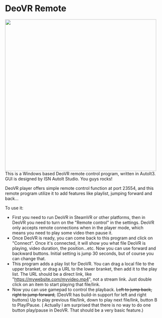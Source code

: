 # DeoVR Remote
<img src="https://user-images.githubusercontent.com/22040708/135333458-6a100085-c826-4c31-99b0-ba785701bf22.png" width='500' align="middle" />
 This is a Windows based DeoVR remote control program, written in AutoIt3. 
 GUI is designed by ISN AutoIt Studio. You guys rocks!
 
 DeoVR player offers simple remote control function at port 23554, and this remote program utilize it to add features like playlist, jumping forward and back...
 
 To use it:
 * First you need to run DeoVR in SteamVR or other platforms, then in DeoVR you need to turn on the "Remote control" in the settings.
 DeoVR only accepts remote connections when in the player mode, which means you need to play some video then pause it.
 * Once DeoVR is ready, you can come back to this program and click on "Connect". Once it's connected, it will show you what file DeoVR is playing, video duration, the position...etc. Now you can use forward and backward buttons. Initial setting is jump 30 seconds, but of course you can change that.
 * This program adds a play list for DeoVR. You can drag a local file to the upper branket, or drag a URL to the lower branket, then add it to the play list. The URL should be a direct link, like "https://mywebsite.com/myvideo.mp4", not a stream link. Just double click on an item to start playing that file/link.
 * Now you can use gamepad to control the playback. ~~Left to jump back, right to jump forward,~~ (DeoVR has build-in support for left and right buttons) Up to play previous file/link, down to play next file/link, button B to Play/Pause. ( Actually I am surprised that there is no way to do one button play/pause in DeoVR. That should be a very basic feature.)
